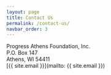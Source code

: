 ```yaml
---
layout: page
title: Contact Us
permalink: /contact-us/
navbar_order: 3
---
```


Progress Athens Foundation, Inc.  
P.O. Box 147  
Athens, WI 54411  
[{{ site.email }}](mailto: {{ site.email }})
